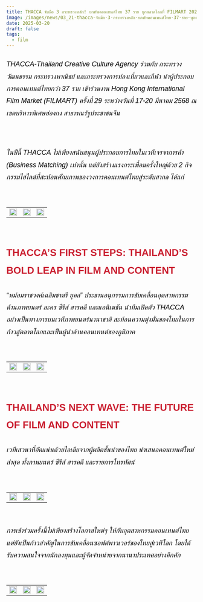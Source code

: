 ```yaml
---
title: THACCA จับมือ 3 กระทรวงหลัก! ยกทัพคอนเทนต์ไทย 37 ราย บุกตลาดโลกที่ FILMART 2025
image: /images/news/03_21-thacca-จับมือ-3-กระทรวงหลัก-ยกทัพคอนเทนต์ไทย-37-ราย-บุกตลาดโลกที่-filmart-2025_webcover1.jpg
date: 2025-03-20
draft: false
tags:
  - film
---
```

<style>
    body {
        color: black;
    }

    h3 {
        color: #ca2031;
        font-family: "IBM Plex Sans Thai", sans-serif;
        font-weight: bold;
        font-size: 26px;
        line-height: 1.8;
    }

    h4 {
        color: black;
        font-family: "IBM Plex Sans Thai", sans-serif;
        font-weight: bold;
        font-size: 20px;
        line-height: 1.8;
    }

h5 {
        color: black;
        font-family: "sarabun", sans-serif;
        font-weight: lighter;
        font-size: 18px;
        line-height: 1.8;
    }
</style>

##### THACCA-Thailand Creative Culture Agency ร่วมกับ กระทรวงวัฒนธรรม กระทรวงพาณิชย์ และกระทรวงการท่องเที่ยวและกีฬา นำผู้ประกอบการคอนเทนต์ไทยกว่า 37 ราย เข้าร่วมงาน Hong Kong International Film Market (FILMART) ครั้งที่ 29 ระหว่างวันที่ 17-20 มีนาคม 2568 ณ เขตบริหารพิเศษฮ่องกง สาธารณรัฐประชาชนจีน

<p><br></p>

##### ในปีนี้ THACCA ไม่เพียงสนับสนุนผู้ประกอบการไทยในเวทีเจรจาการค้า (Business Matching) เท่านั้น แต่ยังสร้างแรงกระเพื่อมครั้งใหญ่ด้วย 2 กิจกรรมไฮไลต์ที่สะท้อนศักยภาพของวงการคอนเทนต์ไทยสู่ระดับสากล ได้แก่

<p><br></p>
<table style="width: 100%; border-collapse: collapse; border: 0px solid rgb(255, 255, 255);">
    <tbody>
        <tr>
            <td style="width: 33.3333%; border: 0px solid rgb(255, 255, 255);"><img src="/images/03_21-thacca-จับมือ-3-กระทรวงหลัก-ยกทัพคอนเทนต์ไทย-37-ราย-บุกตลาดโลกที่-filmart-2025_x_15.jpg" style="width: 100%;object-fit;"><br></td>
            <td style="width: 33.3333%; border: 0px solid rgb(255, 255, 255);"><img src="/images/03_21-thacca-จับมือ-3-กระทรวงหลัก-ยกทัพคอนเทนต์ไทย-37-ราย-บุกตลาดโลกที่-filmart-2025_x_9.jpg" style="width: 100%;object-fit;"><br></td>
            <td style="width: 33.3333%; border: 0px solid rgb(255, 255, 255);"><img src="/images/03_21-thacca-จับมือ-3-กระทรวงหลัก-ยกทัพคอนเทนต์ไทย-37-ราย-บุกตลาดโลกที่-filmart-2025_x_13.jpg" style="width: 100%;object-fit;"><br></td>
        </tr> </tr>
    </tbody>
</table>

<p><br></p>

### THACCA’S FIRST STEPS: THAILAND’S BOLD LEAP IN FILM AND CONTENT

##### “หม่อมราชวงศ์​เฉลิมชาตรี ยุคล” ประธานอนุกรรมการขับเคลื่อนอุตสาหกรรมด้านภาพยนตร์ ละคร ซีรีส์ สารคดี และแอนิเมชัน นำทีมเปิดตัว THACCA อย่างเป็นทางการบนเวทีภาพยนตร์นานาชาติ สะท้อนความมุ่งมั่นของไทยในการก้าวสู่ตลาดโลกและเป็นผู้นำด้านคอนเทนต์ของภูมิภาค

<p><br></p>
<table style="width: 100%; border-collapse: collapse; border: 0px solid rgb(255, 255, 255);">
    <tbody>
        <tr>
            <td style="width: 33.3333%; border: 0px solid rgb(255, 255, 255);"><img src="/images/03_21-thacca-จับมือ-3-กระทรวงหลัก-ยกทัพคอนเทนต์ไทย-37-ราย-บุกตลาดโลกที่-filmart-2025_x_2.jpg" style="width: 100%;object-fit;"><br></td>
            <td style="width: 33.3333%; border: 0px solid rgb(255, 255, 255);"><img src="/images/03_21-thacca-จับมือ-3-กระทรวงหลัก-ยกทัพคอนเทนต์ไทย-37-ราย-บุกตลาดโลกที่-filmart-2025_x_14.jpg" style="width: 100%;object-fit;"><br></td>
            <td style="width: 33.3333%; border: 0px solid rgb(255, 255, 255);"><img src="/images/03_21-thacca-จับมือ-3-กระทรวงหลัก-ยกทัพคอนเทนต์ไทย-37-ราย-บุกตลาดโลกที่-filmart-2025_x_16.jpg" style="width: 100%;object-fit;"><br></td>
        </tr> </tr>
    </tbody>
</table>

<p><br></p>

### THAILAND’S NEXT WAVE: THE FUTURE OF FILM AND CONTENT

##### เวทีเสวนาที่อัดแน่นด้วยไอเดียจากผู้ผลิตชั้นนำของไทย นำเสนอคอนเทนต์ใหม่ล่าสุด ทั้งภาพยนตร์ ซีรีส์ สารคดี และรายการโทรทัศน์

<p><br></p>
<table style="width: 100%; border-collapse: collapse; border: 0px solid rgb(255, 255, 255);">
    <tbody>
        <tr>
            <td style="width: 33.3333%; border: 0px solid rgb(255, 255, 255);"><img src="/images/03_21-thacca-จับมือ-3-กระทรวงหลัก-ยกทัพคอนเทนต์ไทย-37-ราย-บุกตลาดโลกที่-filmart-2025_x_3.jpg" style="width: 100%;object-fit;"><br></td>
            <td style="width: 33.3333%; border: 0px solid rgb(255, 255, 255);"><img src="/images/03_21-thacca-จับมือ-3-กระทรวงหลัก-ยกทัพคอนเทนต์ไทย-37-ราย-บุกตลาดโลกที่-filmart-2025_x_8.jpg" style="width: 100%;object-fit;"><br></td>
            <td style="width: 33.3333%; border: 0px solid rgb(255, 255, 255);"><img src="/images/03_21-thacca-จับมือ-3-กระทรวงหลัก-ยกทัพคอนเทนต์ไทย-37-ราย-บุกตลาดโลกที่-filmart-2025_x_10.jpg" style="width: 100%;object-fit;"><br></td>
        </tr> </tr>
    </tbody>
</table>

<p><br></p>

##### การเข้าร่วมครั้งนี้ไม่เพียงสร้างโอกาสใหม่ๆ ให้กับอุตสาหกรรมคอนเทนต์ไทย แต่ยังเป็นก้าวสำคัญในการขับเคลื่อนซอฟต์พาวเวอร์ของไทยสู่เวทีโลก โดยได้รับความสนใจจากนักลงทุนและผู้จัดจำหน่ายจากนานาประเทศอย่างคึกคัก

<p><br></p>
<table style="width: 100%; border-collapse: collapse; border: 0px solid rgb(255, 255, 255);">
    <tbody>
        <tr>
            <td style="width: 33.3333%; border: 0px solid rgb(255, 255, 255);"><img src="/images/03_21-thacca-จับมือ-3-กระทรวงหลัก-ยกทัพคอนเทนต์ไทย-37-ราย-บุกตลาดโลกที่-filmart-2025_x_5.jpg" style="width: 100%;object-fit;"><br></td>
            <td style="width: 33.3333%; border: 0px solid rgb(255, 255, 255);"><img src="/images/03_21-thacca-จับมือ-3-กระทรวงหลัก-ยกทัพคอนเทนต์ไทย-37-ราย-บุกตลาดโลกที่-filmart-2025_x_7.jpg" style="width: 100%;object-fit;"><br></td>
            <td style="width: 33.3333%; border: 0px solid rgb(255, 255, 255);"><img src="/images/03_21-thacca-จับมือ-3-กระทรวงหลัก-ยกทัพคอนเทนต์ไทย-37-ราย-บุกตลาดโลกที่-filmart-2025_x_6.jpg" style="width: 100%;object-fit;"><br></td>
        </tr> </tr>
    </tbody>
</table>

<p><br></p>
